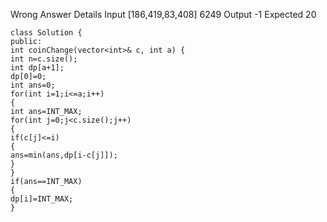 Wrong Answer
Details
Input
[186,419,83,408]
6249
Output
-1
Expected
20
​
```
class Solution {
public:
int coinChange(vector<int>& c, int a) {
int n=c.size();
int dp[a+1];
dp[0]=0;
int ans=0;
for(int i=1;i<=a;i++)
{
int ans=INT_MAX;
for(int j=0;j<c.size();j++)
{
if(c[j]<=i)
{
ans=min(ans,dp[i-c[j]]);
}
}
if(ans==INT_MAX)
{
dp[i]=INT_MAX;
}